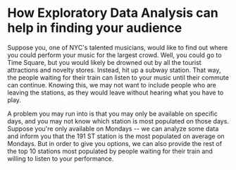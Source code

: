 # How Exploratory Data Analysis can help in finding your audience

Suppose you, one of NYC's talented musicians, would like to find out where you could perform your music for the largest crowd. Well, you could go to Time Square,
but you would likely be drowned out by all the tourist attractions and novelty stores. Instead, hit up a subway station. That way, the people waiting for their
train can listen to your music until their commute can continue. Knowing this, we may not want to include people who are leaving the stations, as they would leave
without hearing what you have to play.

A problem you may run into is that you may only be available on specific days, and you may not know which station is most populated on those days. Suppose you're only
available on Mondays -- we can analyze some data and inform you that the 191 ST station is the most populated on average on Mondays. But in order to give you options,
we can also provide the rest of the top 10 stations most populated by people waiting for their train and willing to listen to your performance.
